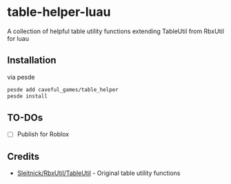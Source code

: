 # table-helper-luau
A collection of helpful table utility functions extending TableUtil from RbxUtil for luau

## Installation
via pesde
```sh
pesde add caveful_games/table_helper
pesde install
```

## TO-DOs
- [ ] Publish for Roblox

## Credits
- [Sleitnick/RbxUtil/TableUtil](https://github.com/Sleitnick/RbxUtil/blob/main/modules/table-util/init.luau) - Original table utility functions
